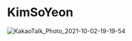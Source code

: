 # KimSoYeon

![KakaoTalk_Photo_2021-10-02-19-19-54](https://user-images.githubusercontent.com/59593430/135712394-374930a8-c630-4fdd-8774-c5e3b72c5cb6.png)
